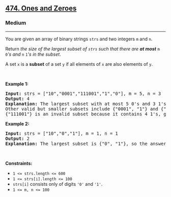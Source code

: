<h2><a href="https://leetcode.com/problems/ones-and-zeroes/">474. Ones and Zeroes</a></h2><h3>Medium</h3><hr><div><p>You are given an array of binary strings <code style="">strs</code> and two integers <code style="">m</code> and <code style="">n</code>.</p>

<p>Return <em style="">the size of the largest subset of <code style="">strs</code> such that there are <strong>at most</strong> </em><code style="">m</code><em style=""> </em><code style="">0</code><em style="">'s and </em><code style="">n</code><em style=""> </em><code style="">1</code><em style="">'s in the subset</em>.</p>

<p>A set <code style="">x</code> is a <strong>subset</strong> of a set <code style="">y</code> if all elements of <code style="">x</code> are also elements of <code style="">y</code>.</p>

<p>&nbsp;</p>
<p><strong class="example">Example 1:</strong></p>

<pre style=""><strong>Input:</strong> strs = ["10","0001","111001","1","0"], m = 5, n = 3
<strong>Output:</strong> 4
<strong>Explanation:</strong> The largest subset with at most 5 0's and 3 1's is {"10", "0001", "1", "0"}, so the answer is 4.
Other valid but smaller subsets include {"0001", "1"} and {"10", "1", "0"}.
{"111001"} is an invalid subset because it contains 4 1's, greater than the maximum of 3.
</pre>

<p><strong class="example">Example 2:</strong></p>

<pre style=""><strong>Input:</strong> strs = ["10","0","1"], m = 1, n = 1
<strong>Output:</strong> 2
<b>Explanation:</b> The largest subset is {"0", "1"}, so the answer is 2.
</pre>

<p>&nbsp;</p>
<p><strong>Constraints:</strong></p>

<ul>
	<li><code style="">1 &lt;= strs.length &lt;= 600</code></li>
	<li><code style="">1 &lt;= strs[i].length &lt;= 100</code></li>
	<li><code style="">strs[i]</code> consists only of digits <code style="">'0'</code> and <code style="">'1'</code>.</li>
	<li><code style="">1 &lt;= m, n &lt;= 100</code></li>
</ul>
</div>